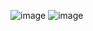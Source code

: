 ![image](https://github.com/Keemluvr/doctor-me/assets/31359251/6ca3df34-9d3c-4640-b9d3-9c0e133ac87d)
![image](https://github.com/Keemluvr/doctor-me/assets/31359251/e9ace61b-d0ec-4340-9baf-5c4ef27c8202)
